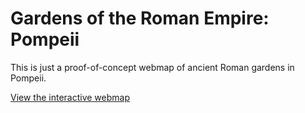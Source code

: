 Gardens of the Roman Empire: Pompeii
====================================

This is just a proof-of-concept webmap of ancient Roman gardens in Pompeii.

[View the interactive webmap](https://kgjenkins.github.io/pompeii/webmap/)
